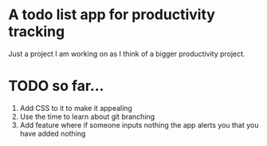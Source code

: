 # A todo list app for productivity tracking

Just a project I am working on as I think of a bigger productivity project.

# TODO so far...

1. Add CSS to it to make it appealing
2. Use the time to learn about git branching
3. Add feature where if someone inputs nothing the app alerts you that you have added nothing